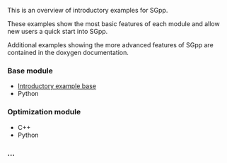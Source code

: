 This is an overview of introductory examples for SGpp.

These examples show the most basic features of each module and allow new users a quick start into SGpp.

Additional examples showing the more advanced features of SGpp are contained in the doxygen documentation.

### Base module
* [Introductory example base](https://github.com/SGpp/SGpp/wiki/Base-introductory-example-(C%E2%81%BA%E2%81%BA))
* Python

### Optimization module
* C++
* Python

### ...


